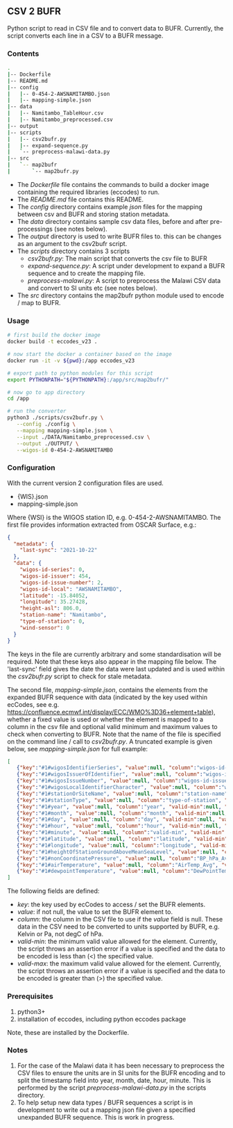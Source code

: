 ## CSV 2 BUFR
Python script to read in CSV file and to convert data to BUFR. Currently, the script converts each line in a 
CSV to a BUFR message.

### Contents
````bash
.
|-- Dockerfile
|-- README.md
|-- config
|   |-- 0-454-2-AWSNAMITAMBO.json
|   |-- mapping-simple.json
|-- data
|   |-- Namitambo_TableHour.csv
|   |-- Namitambo_preprocessed.csv
|-- output
|-- scripts
|   |-- csv2bufr.py
|   |-- expand-sequence.py
|   `-- preprocess-malawi-data.py
|-- src
|   `-- map2bufr
|       `-- map2bufr.py
````
- The *Dockerfile* file contains the commands to build a docker image containing the required libraries (eccodes) to run.
- The *README.md* file contains this README.
- The *config* directory contains example *json* files for the mapping between csv and BUFR and storing station metadata.
- The *data* directory contains sample csv data files, before and after pre-processings (see notes below).
- The *output* directory is used to write BUFR files to. this can be changes as an argument to the csv2bufr script.
- The *scripts* directory contains 3 scripts
  - *csv2bufr.py*: The main script that converts the csv file to BUFR
  - *expand-sequence.py*: A script under development to expand a BUFR sequence and to create the mapping file.
  - *preprocess-malawi.py*: A script to preprocess the Malawi CSV data and convert to SI units etc (see notes below).
- The *src* directory contains the map2bufr python module used to encode / map to BUFR.

### Usage
````bash
# first build the docker image
docker build -t eccodes_v23 .

# now start the docker a container based on the image
docker run -it -v ${pwd}:/app eccodes_v23

# export path to python modules for this script
export PYTHONPATH="${PYTHONPATH}:/app/src/map2bufr/"

# now go to app directory
cd /app

# run the converter
python3 ./scripts/csv2bufr.py \
   --config ./config \
   --mapping mapping-simple.json \
   --input ./DATA/Namitambo_preprocessed.csv \
   --output ./OUTPUT/ \
   --wigos-id 0-454-2-AWSNAMITAMBO 
````
### Configuration

With the current version 2 configuration files are used.

- {WIS}.json
- mapping-simple.json


Where {WSI} is the WIGOS station ID, e.g. 0-454-2-AWSNAMITAMBO. 
The first file provides information extracted from OSCAR Surface, e.g.:
````json
{
  "metadata": {
    "last-sync": "2021-10-22"
  },
  "data": {
    "wigos-id-series": 0,
    "wigos-id-issuer": 454,
    "wigos-id-issue-number": 2,
    "wigos-id-local": "AWSNAMITAMBO",
    "latitude": -15.84052,
    "longitude": 35.27428,
    "height-asl": 806.0,
    "station-name": "Namitambo",
    "type-of-station": 0,
    "wind-sensor": 0
  }
}
````


The keys in the file are currently arbitrary and some standardisation will be required. Note that these keys also
appear in the mapping file below. The 'last-sync' field gives the date the data were last updated and is used within
the *csv2bufr.py* script to check for stale metadata.

The second file, *mapping-simple.json*, contains the elements from the expanded BUFR sequence with data (indicated by 
the key used within ecCodes, see e.g. https://confluence.ecmwf.int/display/ECC/WMO%3D36+element+table), whether a fixed
value is used or whether the element is mapped to a column in the csv file and optional valid minimum and maximum 
values to check when converting to BUFR. Note that the name of the file is specified on the command line / call to 
*csv2bufr.py*. A truncated example is given below, see *mapping-simple.json* for full example:
````json
[
   {"key":"#1#wigosIdentifierSeries", "value":null, "column":"wigos-id-series", "valid-min":null, "valid-max":null},
   {"key":"#1#wigosIssuerOfIdentifier", "value":null, "column":"wigos-id-issuer", "valid-min":null, "valid-max":null},
   {"key":"#1#wigosIssueNumber", "value":null, "column":"wigos-id-issue-number", "valid-min":null, "valid-max":null},
   {"key":"#1#wigosLocalIdentifierCharacter", "value":null, "column":"wigos-id-local", "valid-min":null, "valid-max":null},
   {"key":"#1#stationOrSiteName", "value":null, "column":"station-name", "valid-min":null, "valid-max":null},
   {"key":"#1#stationType", "value":null, "column":"type-of-station", "valid-min":null, "valid-max":null},
   {"key":"#1#year", "value":null, "column":"year", "valid-min":null, "valid-max":null},
   {"key":"#1#month", "value":null, "column":"month", "valid-min":null, "valid-max":null},
   {"key":"#1#day", "value":null, "column":"day", "valid-min":null, "valid-max":null},
   {"key":"#1#hour", "value":null, "column":"hour", "valid-min":null, "valid-max":null},
   {"key":"#1#minute", "value":null, "column":"valid-min", "valid-min":null, "valid-max":null},
   {"key":"#1#latitude", "value":null, "column":"latitude", "valid-min":null, "valid-max":null},
   {"key":"#1#longitude", "value":null, "column":"longitude", "valid-min":null, "valid-max":null},
   {"key":"#1#heightOfStationGroundAboveMeanSeaLevel", "value":null, "column":"height-asl", "valid-min":null, "valid-max":null},
   {"key":"#1#nonCoordinatePressure", "value":null, "column":"BP_hPa_Avg", "valid-min":null, "valid-max":null},
   {"key":"#1#airTemperature", "value":null, "column":"AirTemp_Avg", "valid-min":250, "valid-max":350},
   {"key":"#1#dewpointTemperature", "value":null, "column":"DewPointTemp_Avg", "valid-min":250, "valid-max":350}
]
````
The following fields are defined:
- *key*: the key used by ecCodes to access / set the BUFR elements.
- *value*: if not null, the value to set the BUFR element to.
- *column*: the column in the CSV file to use if the *value* field is null. These data in the CSV need to be converted to units supported by BUFR, e.g. Kelvin or Pa, not degC of hPa.
- *valid-min*: the minimum valid value allowed for the element. Currently, the script throws an assertion error if a value is specified and the data to be encoded is less than (<) the specified value.
- *valid-max*: the maximum valid value allowed for the element. Currently, the script throws an assertion error if a value is specified and the data to be encoded is greater than (>) the specified value.

### Prerequisites

1) python3+
2) installation of eccodes, including python eccodes package 

Note, these are installed by the Dockerfile.

### Notes 

1) For the case of the Malawi data it has been necessary to preprocess the CSV files to ensure the units are in SI units
for the BUFR encoding and to split the timestamp field into year, month, date, hour, minute. This is performed by the
script *preprocess-malawi-data.py* in the scripts directory.
2) To help setup new data types / BUFR sequences a script is in development to write out a mapping json file given a specified unexpanded BUFR sequence. This is work in progress. 